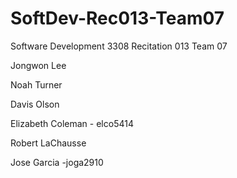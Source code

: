 # SoftDev-Rec013-Team07
Software Development 3308 Recitation 013 Team 07

Jongwon Lee  

Noah Turner  

Davis Olson  

Elizabeth Coleman  - elco5414

Robert LaChausse

Jose Garcia -joga2910

